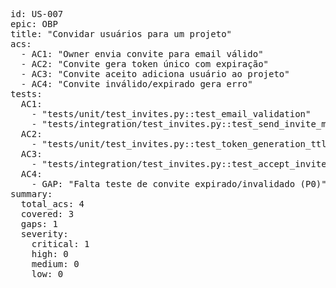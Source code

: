 <pre>
id: US-007
epic: OBP
title: "Convidar usuários para um projeto"
acs:
  - AC1: "Owner envia convite para email válido"
  - AC2: "Convite gera token único com expiração"
  - AC3: "Convite aceito adiciona usuário ao projeto"
  - AC4: "Convite inválido/expirado gera erro"
tests:
  AC1:
    - "tests/unit/test_invites.py::test_email_validation"
    - "tests/integration/test_invites.py::test_send_invite_mock_email"
  AC2:
    - "tests/unit/test_invites.py::test_token_generation_ttl_onetime"
  AC3:
    - "tests/integration/test_invites.py::test_accept_invite_adds_member"
  AC4:
    - GAP: "Falta teste de convite expirado/invalidado (P0)"
summary:
  total_acs: 4
  covered: 3
  gaps: 1
  severity:
    critical: 1
    high: 0
    medium: 0
    low: 0
</pre>
